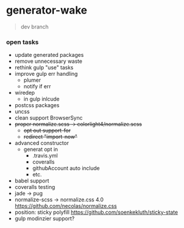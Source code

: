 # generator-wake

> dev branch

### open tasks
- update generated packages
- remove unnecessary waste
- rethink gulp "use" tasks
- improve gulp err handling 
	- plumer
	- notify if err
- wiredep
	- in gulp inlcude
- postcss packages
- uncss
- clean support BrowserSync
- ~~proper normalize.scss -> colorlight4/normalize.scss~~
	- ~~opt out support-for~~
	- ~~redirect "import-now"~~
- advanced constructor
	- generat opt in
		- .travis.yml
		- coveralls
		- githubAccount auto include
		- etc.
- babel support
- coveralls testing
- jade -> pug
- normalize-scss -> normalize.css 4.0 https://github.com/necolas/normalize.css
- position: sticky polyfill https://github.com/soenkekluth/sticky-state
- gulp modinzier support?
